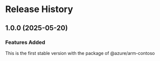 # Release History
    
## 1.0.0 (2025-05-20)

### Features Added

This is the first stable version with the package of @azure/arm-contoso

